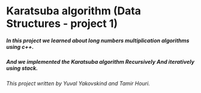 # Karatsuba algorithm (Data Structures - project 1)

##### In this project we learned about long numbers multiplication algorithms using c++.
##### And we implemented the Karatsuba algorithm Recursively And iteratively using stack.

###### This project written by Yuval Yakovskind and Tamir Houri.
